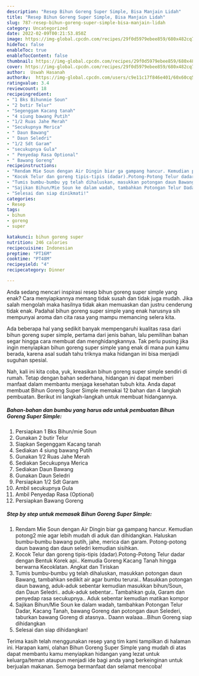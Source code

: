 ```yaml
---
description: "Resep Bihun Goreng Super Simple, Bisa Manjain Lidah"
title: "Resep Bihun Goreng Super Simple, Bisa Manjain Lidah"
slug: 787-resep-bihun-goreng-super-simple-bisa-manjain-lidah
category: Uncategorized
date: 2022-02-09T00:21:53.850Z
image: https://img-global.cpcdn.com/recipes/29f0d5979ebee859/680x482cq70/bihun-goreng-super-simple-foto-resep-utama.jpg
hideToc: false
enableToc: true
enableTocContent: false
thumbnail: https://img-global.cpcdn.com/recipes/29f0d5979ebee859/680x482cq70/bihun-goreng-super-simple-foto-resep-utama.jpg
cover: https://img-global.cpcdn.com/recipes/29f0d5979ebee859/680x482cq70/bihun-goreng-super-simple-foto-resep-utama.jpg
author:  Uswah Hasanah
authorAv:  https://img-global.cpcdn.com/users/c9e11c17f846e401/60x60cq50/avatar.jpg
ratingvalue: 3.4
reviewcount: 18
recipeingredient:
- "1 Bks Bihunmie Soun"
- "2 butir Telur"
- "Segenggam Kacang tanah"
- "4 siung bawang Putih"
- "1/2 Ruas Jahe Merah"
- "Secukupnya Merica"
- " Daun Bawang"
- " Daun Seledri"
- "1/2 Sdt Garam"
- "secukupnya Gula"
- " Penyedap Rasa Optional"
- " Bawang Goreng"
recipeinstructions:
- "Rendam Mie Soun dengan Air Dingin biar ga gampang hancur. Kemudian potong2 mie agar lebih mudah di aduk dan dihidangkan. Haluskan bumbu-bumbu bawang putih, jahe, merica dan garam. Potong-potong daun bawang dan daun seledri kemudian sisihkan."
- "Kocok Telur dan goreng tipis-tipis (dadar).Potong-Potong Telur dadar dengan Bentuk Korek api.. Kemudia Goreng Kacang Tanah hingga berwarna Kecoklatan. Angkat dan Tiriskan"
- "Tumis bumbu-bumbu yg telah dihaluskan, masukkan potongan daun Bawang, tambahkan sedikit air agar bumbu terurai.. Masukkan potongan daun bawang, aduk-aduk sebentar kemudian masukkan bihun/Soun, dan Daun Seledri.. aduk-aduk sebentar.. Tambahkan gula, Garam dan penyedap rasa secukupnya.. Aduk sebentar kemudian matikan kompor"
- "Sajikan Bihun/Mie Soun ke dalam wadah, tambahkan Potongan Telur Dadar, Kacang Tanah, bawang Goreng dan potongan daun Selederi, taburkan bawang Goreng di atasnya.. Daann walaaa...Bihun Goreng siap dihidangkan"
- "Selesai dan siap dinikmati!"
categories:
- Resep
tags:
- bihun
- goreng
- super

katakunci: bihun goreng super 
nutrition: 246 calories
recipecuisine: Indonesian
preptime: "PT16M"
cooktime: "PT48M"
recipeyield: "4"
recipecategory: Dinner

---
```



Anda sedang mencari inspirasi resep bihun goreng super simple yang enak? Cara menyiapkannya memang tidak susah dan tidak juga mudah. Jika salah mengolah maka hasilnya tidak akan memuaskan dan justru cenderung tidak enak. Padahal bihun goreng super simple yang enak harusnya sih mempunyai aroma dan cita rasa yang mampu memancing selera kita.




Ada beberapa hal yang sedikit banyak mempengaruhi kualitas rasa dari bihun goreng super simple, pertama dari jenis bahan, lalu pemilihan bahan segar hingga cara membuat dan menghidangkannya. Tak perlu pusing jika ingin menyiapkan bihun goreng super simple yang enak di mana pun kamu berada, karena asal sudah tahu triknya maka hidangan ini bisa menjadi suguhan spesial.


Nah, kali ini kita coba, yuk, kreasikan bihun goreng super simple sendiri di rumah. Tetap dengan bahan sederhana, hidangan ini dapat memberi manfaat dalam membantu menjaga kesehatan tubuh kita. Anda dapat membuat Bihun Goreng Super Simple memakai 12 bahan dan 4 langkah pembuatan. Berikut ini langkah-langkah untuk membuat hidangannya.

<!--inarticleads1-->

##### Bahan-bahan dan bumbu yang harus ada untuk pembuatan Bihun Goreng Super Simple:

1. Persiapkan 1 Bks Bihun/mie Soun
1. Gunakan 2 butir Telur
1. Siapkan Segenggam Kacang tanah
1. Sediakan 4 siung bawang Putih
1. Gunakan 1/2 Ruas Jahe Merah
1. Sediakan Secukupnya Merica
1. Sediakan  Daun Bawang
1. Gunakan  Daun Seledri
1. Persiapkan 1/2 Sdt Garam
1. Ambil secukupnya Gula
1. Ambil  Penyedap Rasa (Optional)
1. Persiapkan  Bawang Goreng




<!--inarticleads2-->

##### Step by step untuk memasak Bihun Goreng Super Simple:

1. Rendam Mie Soun dengan Air Dingin biar ga gampang hancur. Kemudian potong2 mie agar lebih mudah di aduk dan dihidangkan. Haluskan bumbu-bumbu bawang putih, jahe, merica dan garam. Potong-potong daun bawang dan daun seledri kemudian sisihkan.
1. Kocok Telur dan goreng tipis-tipis (dadar).Potong-Potong Telur dadar dengan Bentuk Korek api.. Kemudia Goreng Kacang Tanah hingga berwarna Kecoklatan. Angkat dan Tiriskan
1. Tumis bumbu-bumbu yg telah dihaluskan, masukkan potongan daun Bawang, tambahkan sedikit air agar bumbu terurai.. Masukkan potongan daun bawang, aduk-aduk sebentar kemudian masukkan bihun/Soun, dan Daun Seledri.. aduk-aduk sebentar.. Tambahkan gula, Garam dan penyedap rasa secukupnya.. Aduk sebentar kemudian matikan kompor
1. Sajikan Bihun/Mie Soun ke dalam wadah, tambahkan Potongan Telur Dadar, Kacang Tanah, bawang Goreng dan potongan daun Selederi, taburkan bawang Goreng di atasnya.. Daann walaaa...Bihun Goreng siap dihidangkan
1. Selesai dan siap dihidangkan!



Terima kasih telah menggunakan resep yang tim kami tampilkan di halaman ini. Harapan kami, olahan Bihun Goreng Super Simple yang mudah di atas dapat membantu kamu menyiapkan hidangan yang lezat untuk keluarga/teman ataupun menjadi ide bagi anda yang berkeinginan untuk berjualan makanan. Semoga bermanfaat dan selamat mencoba!
